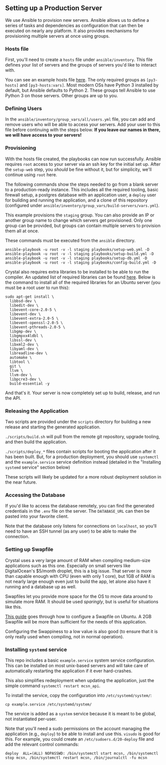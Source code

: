 ## Setting up a Production Server

We use Ansible to provision new servers. Ansible allows us to define a series of tasks and dependencies as configuration that can then be executed on nearly any platform. It also provides mechanisms for provisioning multiple servers at once using groups.

### Hosts file

First, you'll need to create a `hosts` file under `ansible/inventory`. This file defines your list of servers and the groups of servers you'd like to interact with.

You can see an example hosts file [here](/example-hosts). The only required groups as `[py3-hosts]` and `[py3-hosts:vars]`. Most modern OSs have Python 3 installed by default, but Ansible defaults to Python 2. These groups tell Ansible to use Python 3 on those servers. Other groups are up to you.

### Defining Users

In the `ansible/inventory/group_vars/all/users.yml` file, you can add and remove users who will be able to access your servers. Add your user to this file before continuing with the steps below. **If you leave our names in there, we will have access to your servers!**

### Provisioning

With the hosts file created, the playbooks can now run successfully. Ansible requires `root` access to your server via an ssh key for the initial set up. After the `setup-web` step, you _should_ be fine without it, but for simplicity, we'll continue using `root` here.

The following commands show the steps needed to go from a blank server to a production-ready instance. This includes all the required tooling, basic firewall setup, a postgres database with an application user, a `deploy` user for building and running the application, and a clone of this repository (configured under `ansible/inventory/group_vars/build-servers/vars.yml`).

This example provisions the `staging` group. You can also provide an IP or another group name to change which servers get provisioned. Only one group can be provided, but groups can contain multiple servers to provision them all at once.

These commands must be executed from the `ansible` directory.

```shell
ansible-playbook -u root -v -l staging playbooks/setup-web.yml -D
ansible-playbook -u root -v -l staging playbooks/setup-build.yml -D
ansible-playbook -u root -v -l staging playbooks/setup-db.yml -D
ansible-playbook -u root -v -l staging playbooks/config-build.yml -D
```

Crystal also requires extra libraries to be installed to be able to run the compiler. An updated list of required libraries can be found [here](https://github.com/crystal-lang/crystal/wiki/All-required-libraries). Below is the command to install all of the required libraries for an Ubuntu server (you must be a root user to run this):

```shell
sudo apt-get install \
  libbsd-dev \
  libedit-dev \
  libevent-core-2.0-5 \
  libevent-dev \
  libevent-extra-2.0-5 \
  libevent-openssl-2.0-5 \
  libevent-pthreads-2.0-5 \
  libgmp-dev \
  libgmpxx4ldbl \
  libssl-dev \
  libxml2-dev \
  libyaml-dev \
  libreadline-dev \
  automake \
  libtool \
  git \
  llvm \
  llvm-dev \
  libpcre3-dev \
  build-essential -y
```

And that's it. Your server is now completely set up to build, release, and run the API.

### Releasing the Application

Two scripts are provided under the `scripts` directory for building a new release and starting the generated application.

`./scripts/build.sh` will pull from the remote git repository, upgrade tooling, and then build the application.

`./scripts/deploy_*` files contain scripts for booting the application after it has been built. But, for a production deployment, you should use `systemctl` and the `example.service` service definition instead (detailed in the "Installing `systemd` service" section below)

These scripts will likely be updated for a more robust deployment solution in the near future.

### Accessing the Database

If you'd like to access the database remotely, you can find the generated credentials in the `.env` file on the server. The `DATABASE_URL` can then be pasted into your favorite client.

Note that the database only listens for connections on `localhost`, so you'll need to have an SSH tunnel (as any user) to be able to make the connection.

### Setting up Swapfile

Crystal uses a very large amount of RAM when compiling medium-size applications such as this one. Especially on small servers like DigitalOcean's \$5/month droplet, this is a big issue. That server is more than capable enough with CPU (even with only 1 core), but 1GB of RAM is not nearly large enough even just to build the app, let alone also have it running and a database up as well.

Swapfiles let you provide more space for the OS to move data around to simulate more RAM. It should be used _sparingly_, but is useful for situations like this.

[This guide](https://linuxize.com/post/how-to-add-swap-space-on-ubuntu-18-04/) goes through how to configure a Swapfile on Ubuntu. A 2GB Swapfile will be more than sufficient for the needs of this application.

Configuring the Swappiness to a low value is also good (to ensure that it is only really used when compiling, not in normal operation).

### Installing `systemd` service

This repo includes a basic `example.service` system service configuration. This can be installed on most unix-based servers and will take care of automatically restarting the application if it ever hard-crashes.

This also simplifies redeployment when updating the application, just the simple command `systemctl restart mcsn_api`.

To install the service, copy the configuration into `/etc/systemd/system/`:

```
cp example.service /etc/systemd/system/
```

The service is added as a `system` service because it is meant to be global, not instantiated per-user.

Note that you'll need a sudo permissions on the account managing the application (e.g., `deploy`) to be able to install and use this. `visudo` is good for this. For example, you could create an `/etc/sudoers.d/20-deploy` file and add the relevant control commands:

```
deploy  ALL=(ALL) NOPASSWD: /bin/systemctl start mcsn, /bin/systemctl stop mcsn, /bin/systemctl restart mcsn, /bin/journalctl -fu mcsn
```
